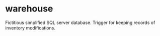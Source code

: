 # warehouse
Fictitious simplified SQL server database. Trigger for keeping records of inventory modifications.
